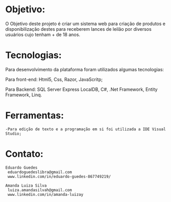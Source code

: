 # Objetivo:
O Objetivo deste projeto é criar um sistema web para criação de produtos e disponibilização destes
para receberem lances de leilão por diversos usuários cujo tenham + de 18 anos.


# Tecnologias:
Para desenvolvimento da plataforma foram utilizados algumas tecnologias: 

Para front-end: 
	Html5,
	Css,
    Razor,
    JavaScritp;
  
  Para Backend:
    SQL Server Express LocalDB,
    C#,
    .Net Framework,
    Entity Framework,
    Linq.

# Ferramentas:
	-Para edição de texto e a programação em si foi utilizada a IDE Visual Studio; 
	

# Contato: 
	Eduardo Guedes
	 eduardoguedeslibra@gmail.com
	 www.linkedin.com/in/eduardo-guedes-867749219/

    Amanda Luiza Silva
     luiza.amandasilvah@gmail.com
     www.linkedin.com/in/amanda-luizay

